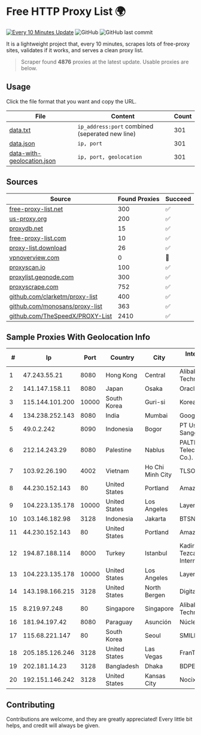 
# Free HTTP Proxy List 🌍

[![Every 10 Minutes Update](https://github.com/mertguvencli/http-proxy-list/actions/workflows/main.yml/badge.svg?branch=main)](https://github.com/mertguvencli/http-proxy-list/actions/workflows/main.yml)
![GitHub](https://img.shields.io/github/license/mertguvencli/http-proxy-list)
![GitHub last commit](https://img.shields.io/github/last-commit/mertguvencli/http-proxy-list)

It is a lightweight project that, every 10 minutes, scrapes lots of free-proxy sites, validates if it works, and serves a clean proxy list.


> Scraper found **4876** proxies at the latest update. Usable proxies are below.

## Usage

Click the file format that you want and copy the URL.


|File|Content|Count|
|----|-------|-----|
|[data.txt](https://raw.githubusercontent.com/mertguvencli/http-proxy-list/main/proxy-list/data.txt)|`ip_address:port` combined (seperated new line)|301|
|[data.json](https://raw.githubusercontent.com/mertguvencli/http-proxy-list/main/proxy-list/data.json)|`ip, port`|301|
|[data-with-geolocation.json](https://raw.githubusercontent.com/mertguvencli/http-proxy-list/main/proxy-list/data-with-geolocation.json)|`ip, port, geolocation`|301|

## Sources

|Source|Found Proxies|Succeed|
|------|-------------|-------|
|[free-proxy-list.net](https://free-proxy-list.net)|300|✅|
|[us-proxy.org](https://www.us-proxy.org)|200|✅|
|[proxydb.net](http://proxydb.net)|15|✅|
|[free-proxy-list.com](https://free-proxy-list.com/?page=&port=&type%5B%5D=http&type%5B%5D=https&up_time=0&search=Search)|10|✅|
|[proxy-list.download](https://www.proxy-list.download/HTTP)|26|✅|
|[vpnoverview.com](https://vpnoverview.com/privacy/anonymous-browsing/free-proxy-servers)|0|🚫|
|[proxyscan.io](https://www.proxyscan.io)|100|✅|
|[proxylist.geonode.com](https://proxylist.geonode.com/api/proxy-list?limit=300&page=1&sort_by=lastChecked&sort_type=desc&protocols=http,https)|300|✅|
|[proxyscrape.com](https://api.proxyscrape.com/v2/?request=displayproxies&protocol=http&timeout=10000&country=all&ssl=all&anonymity=all)|752|✅|
|[github.com/clarketm/proxy-list](https://raw.githubusercontent.com/clarketm/proxy-list/master/proxy-list-raw.txt)|400|✅|
|[github.com/monosans/proxy-list](https://raw.githubusercontent.com/monosans/proxy-list/main/proxies/http.txt)|363|✅|
|[github.com/TheSpeedX/PROXY-List](https://raw.githubusercontent.com/TheSpeedX/PROXY-List/master/http.txt)|2410|✅|


## Sample Proxies With Geolocation Info

|#|Ip|Port|Country|City|Internet Service Provider|
|-|--|----|-------|----|-------------------------|
|1|47.243.55.21|8080|Hong Kong|Central|Alibaba (US) Technology Co., Ltd.|
|2|141.147.158.11|8080|Japan|Osaka|Oracle Corporation|
|3|115.144.101.200|10000|South Korea|Guri-si|Korea Telecom|
|4|134.238.252.143|8080|India|Mumbai|Google LLC|
|5|49.0.2.242|8090|Indonesia|Bogor|PT Usaha Adi Sanggoro|
|6|212.14.243.29|8080|Palestine|Nablus|PALTEL (Palestine Telecommunications Co.).|
|7|103.92.26.190|4002|Vietnam|Ho Chi Minh City|TLSOFT|
|8|44.230.152.143|80|United States|Portland|Amazon.com, Inc.|
|9|104.223.135.178|10000|United States|Los Angeles|LayerHost|
|10|103.146.182.98|3128|Indonesia|Jakarta|BTSNET|
|11|44.230.152.143|80|United States|Portland|Amazon.com, Inc.|
|12|194.87.188.114|8000|Turkey|Istanbul|Kadir Huseyin Tezcan Nosspeed Internet Teknolojileri|
|13|104.223.135.178|10000|United States|Los Angeles|LayerHost|
|14|143.198.166.215|3128|United States|North Bergen|DigitalOcean, LLC|
|15|8.219.97.248|80|Singapore|Singapore|Alibaba (US) Technology Co., Ltd.|
|16|181.94.197.42|8080|Paraguay|Asunción|Núcleo S.A.|
|17|115.68.221.147|80|South Korea|Seoul|SMILESERV|
|18|205.185.126.246|3128|United States|Las Vegas|FranTech Solutions|
|19|202.181.14.23|3128|Bangladesh|Dhaka|BDPEER|
|20|192.151.146.242|3128|United States|Kansas City|Nocix, LLC|



## Contributing

Contributions are welcome, and they are greatly appreciated! Every
little bit helps, and credit will always be given.

